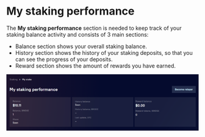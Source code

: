 # My staking performance

The **My staking performance** section is needed to keep track of your staking balance activity and consists of 3 main sections:

* Balance section shows your overall staking balance.
* History section shows the history of your staking deposits, so that you can see the progress of your deposits.
* Reward section shows the amount of rewards you have earned.&#x20;

![](<../../../.gitbook/assets/image (2).png>)

